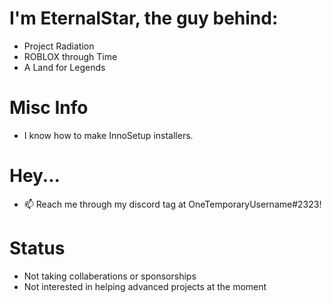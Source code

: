 # I'm EternalStar, the guy behind:
- Project Radiation
- ROBLOX through Time
- A Land for Legends

# Misc Info
- I know how to make InnoSetup installers.

# Hey...
- 📫 Reach me through my discord tag at OneTemporaryUsername#2323!

# Status
- Not taking collaberations or sponsorships
- Not interested in helping advanced projects at the moment
